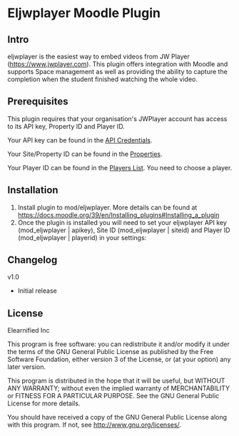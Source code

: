 # Eljwplayer Moodle Plugin #

## Intro ##

eljwplayer is the easiest way to embed videos from JW Player (https://www.jwplayer.com). 
This plugin offers integration with Moodle and supports Space management as well as providing the ability to capture the completion when the student finished watching the whole video.

## Prerequisites ##

This plugin requires that your organisation's JWPlayer account has access to its API key, Property ID and Player ID.

Your API key can be found in the [API Credentials](https://dashboard.jwplayer.com/account/api-credentials).

Your Site/Property ID can be found in the [Properties](https://dashboard.jwplayer.com/account/properties).

Your Player ID can be found in the [Players List](https://dashboard.jwplayer.com/#/players/list). You need to choose a player.

## Installation ##

1. Install plugin to mod/eljwplayer. More details can be found at <https://docs.moodle.org/39/en/Installing_plugins#Installing_a_plugin>
2. Once the plugin is installed you will need to set your eljwplayer API key (mod_eljwplayer | apikey), Site ID (mod_eljwplayer | siteid) and Player ID (mod_eljwplayer | playerid) in your settings:

## Changelog ##

v1.0

- Initial release

## License ##

Elearnified Inc

This program is free software: you can redistribute it and/or modify it under
the terms of the GNU General Public License as published by the Free Software
Foundation, either version 3 of the License, or (at your option) any later
version.

This program is distributed in the hope that it will be useful, but WITHOUT ANY
WARRANTY; without even the implied warranty of MERCHANTABILITY or FITNESS FOR A
PARTICULAR PURPOSE.  See the GNU General Public License for more details.

You should have received a copy of the GNU General Public License along with
this program.  If not, see <http://www.gnu.org/licenses/>.

